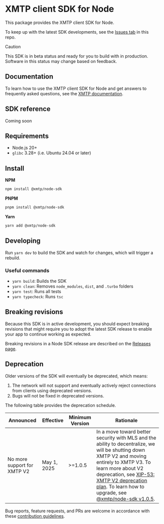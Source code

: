 # XMTP client SDK for Node

This package provides the XMTP client SDK for Node.

To keep up with the latest SDK developments, see the [Issues tab](https://github.com/xmtp/xmtp-js/issues) in this repo.

> [!CAUTION]
> This SDK is in beta status and ready for you to build with in production. Software in this status may change based on feedback.

## Documentation

To learn how to use the XMTP client SDK for Node and get answers to frequently asked questions, see the [XMTP documentation](https://docs.xmtp.org/).

## SDK reference

Coming soon

## Requirements

- Node.js 20+
- `glibc` 3.28+ (i.e. Ubuntu 24.04 or later)

## Install

**NPM**

```bash
npm install @xmtp/node-sdk
```

**PNPM**

```bash
pnpm install @xmtp/node-sdk
```

**Yarn**

```bash
yarn add @xmtp/node-sdk
```

## Developing

Run `yarn dev` to build the SDK and watch for changes, which will trigger a rebuild.

### Useful commands

- `yarn build`: Builds the SDK
- `yarn clean`: Removes `node_modules`, `dist`, and `.turbo` folders
- `yarn test`: Runs all tests
- `yarn typecheck`: Runs `tsc`

## Breaking revisions

Because this SDK is in active development, you should expect breaking revisions that might require you to adopt the latest SDK release to enable your app to continue working as expected.

Breaking revisions in a Node SDK release are described on the [Releases page](https://github.com/xmtp/xmtp-js/releases).

## Deprecation

Older versions of the SDK will eventually be deprecated, which means:

1. The network will not support and eventually actively reject connections from clients using deprecated versions.
2. Bugs will not be fixed in deprecated versions.

The following table provides the deprecation schedule.

| Announced                   | Effective   | Minimum Version | Rationale                                                                                                                                                                                                                                                                                                                                                                                                                |
| --------------------------- | ----------- | --------------- | ------------------------------------------------------------------------------------------------------------------------------------------------------------------------------------------------------------------------------------------------------------------------------------------------------------------------------------------------------------------------------------------------------------------------ |
| No more support for XMTP V2 | May 1, 2025 | >=1.0.5         | In a move toward better security with MLS and the ability to decentralize, we will be shutting down XMTP V2 and moving entirely to XMTP V3. To learn more about V2 deprecation, see [XIP-53: XMTP V2 deprecation plan](https://community.xmtp.org/t/xip-53-xmtp-v2-deprecation-plan/867). To learn how to upgrade, see [@xmtp/node-sdk v1.0.5](https://github.com/xmtp/xmtp-js/releases/tag/%40xmtp%2Fnode-sdk%401.0.5). |

Bug reports, feature requests, and PRs are welcome in accordance with these [contribution guidelines](https://github.com/xmtp/xmtp-js/blob/main/CONTRIBUTING.md).
